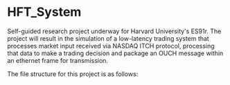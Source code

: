 # HFT_System
Self-guided research project underway for Harvard University's ES91r. The project will result in the simulation of a low-latency trading system that processes market input received via NASDAQ ITCH protocol, processing that data to make a trading decision and package an OUCH message within an ethernet frame for transmission. 

The file structure for this project is as follows:
